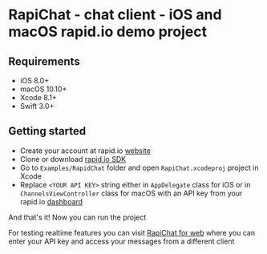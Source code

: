 # RapiChat - chat client - iOS and macOS rapid.io demo project

## Requirements

- iOS 8.0+
- macOS 10.10+
- Xcode 8.1+
- Swift 3.0+

## Getting started

- Create your account at rapid.io [website](https://www.rapid.io/demo)
- Clone or download [rapid.io SDK](https://github.com/rapid-io/rapid-io-ios)
- Go to `Examples/RapidChat` folder and open `RapiChat.xcodeproj` project in Xcode
- Replace `<YOUR API KEY>` string either in `AppDelegate` class for iOS or in `ChannelsViewController` class for macOS with an API key from your rapid.io [dashboard](https://www.rapid.io/dashboard)

And that's it! Now you can run the project

For testing realtime features you can visit [RapiChat for web](http://demo-chat.rapid.io) where you can enter your API key and access your messages from a different client